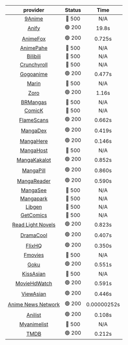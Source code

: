 | **provider** | **Status** | **Time** |
|:--------:|:------:|:----:|
| [9Anime](https://9anime.pl) | 🔴 500 | N/A |
|  [Anify](https://api.anify.tv)  | 🟢 200 | 19.8s |
|  [AnimeFox](https://animefox.tv)  | 🟢 200 | 0.725s |
| [AnimePahe](https://animepahe.com) | 🔴 500 | N/A |
| [Bilibili](https://bilibili.tv) | 🔴 500 | N/A |
| [Crunchyroll](https://cronchy.consumet.stream) | 🔴 500 | N/A |
|  [Gogoanime](https://gogoanime3.net)  | 🟢 200 | 0.477s |
| [Marin](https://marin.moe) | 🔴 500 | N/A |
|  [Zoro](https://aniwatch.to)  | 🟢 200 | 1.16s |
| [BRMangas](https://www.brmangas.net) | 🔴 500 | N/A |
| [ComicK](https://comick.app) | 🔴 500 | N/A |
|  [FlameScans](https://flamescans.org/)  | 🟢 200 | 0.662s |
|  [MangaDex](https://mangadex.org)  | 🟢 200 | 0.419s |
|  [MangaHere](http://www.mangahere.cc)  | 🟢 200 | 0.146s |
| [MangaHost](https://mangahosted.com) | 🔴 500 | N/A |
|  [MangaKakalot](https://mangakakalot.com)  | 🟢 200 | 0.852s |
|  [MangaPill](https://mangapill.com)  | 🟢 200 | 0.860s |
|  [MangaReader](https://mangareader.to)  | 🟢 200 | 0.590s |
| [MangaSee](https://mangasee123.com) | 🔴 500 | N/A |
| [Mangapark](https://v2.mangapark.net) | 🔴 500 | N/A |
| [Libgen](http://libgen) | 🔴 500 | N/A |
| [GetComics](https://getcomics.info/) | 🔴 500 | N/A |
|  [Read Light Novels](https://readlightnovels.net)  | 🟢 200 | 0.823s |
|  [DramaCool](https://dramacool.hr)  | 🟢 200 | 0.407s |
|  [FlixHQ](https://flixhq.to)  | 🟢 200 | 0.350s |
| [Fmovies](https://fmovies.to) | 🔴 500 | N/A |
|  [Goku](https://goku.sx)  | 🟢 200 | 0.551s |
| [KissAsian](https://kissasian.mx) | 🔴 500 | N/A |
|  [MovieHdWatch](https://movieshd.watch)  | 🟢 200 | 0.591s |
|  [ViewAsian](https://viewasian.co)  | 🟢 200 | 0.446s |
|  [Anime News Network](https://www.animenewsnetwork.com)  | 🟢 200 | 0.00000252s |
|  [Anilist](https://anilist.co)  | 🟢 200 | 0.108s |
| [Myanimelist](https://myanimelist.net/) | 🔴 500 | N/A |
|  [TMDB](https://www.themoviedb.org)  | 🟢 200 | 0.212s |
